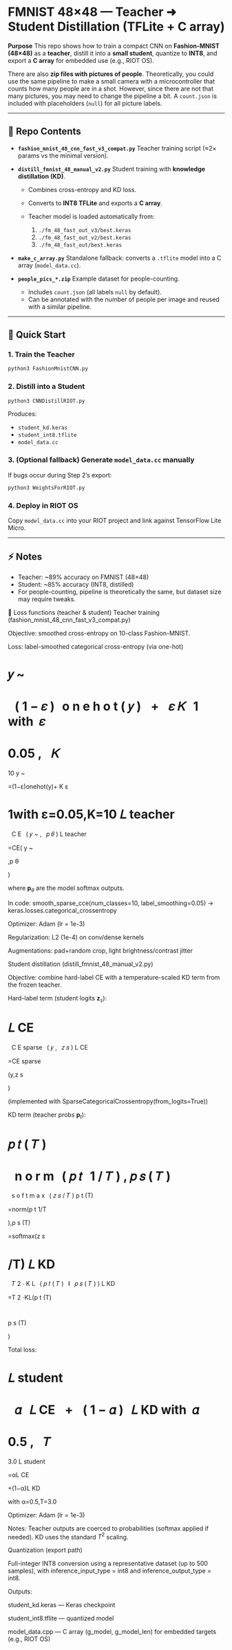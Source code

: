 # FMNIST 48×48 — Teacher ➜ Student Distillation (TFLite + C array)

**Purpose**
This repo shows how to train a compact CNN on **Fashion-MNIST (48×48)** as a **teacher**, distill it into a **small student**, quantize to **INT8**, and export a **C array** for embedded use (e.g., RIOT OS).

There are also **zip files with pictures of people**. Theoretically, you could use the same pipeline to make a small camera with a microcontroller that counts how many people are in a shot. However, since there are not that many pictures, you may need to change the pipeline a bit. A `count.json` is included with placeholders (`null`) for all picture labels.

---

## 📂 Repo Contents

* **`fashion_mnist_48_cnn_fast_v3_compat.py`**
  Teacher training script (≈2× params vs the minimal version).

* **`distill_fmnist_48_manual_v2.py`**
  Student training with **knowledge distillation (KD)**.

  * Combines cross-entropy and KD loss.
  * Converts to **INT8 TFLite** and exports a **C array**.
  * Teacher model is loaded automatically from:

    1. `./fm_48_fast_out_v3/best.keras`
    2. `./fm_48_fast_out_v2/best.keras`
    3. `./fm_48_fast_out/best.keras`

* **`make_c_array.py`**
  Standalone fallback: converts a `.tflite` model into a C array (`model_data.cc`).

* **`people_pics_*.zip`**
  Example dataset for people-counting.

  * Includes `count.json` (all labels `null` by default).
  * Can be annotated with the number of people per image and reused with a similar pipeline.

---

## 🚀 Quick Start

### 1. Train the Teacher

```bash
python3 FashionMnistCNN.py
```

### 2. Distill into a Student

```bash
python3 CNNDistillRIOT.py
```

Produces:

* `student_kd.keras`
* `student_int8.tflite`
* `model_data.cc`

### 3. (Optional fallback) Generate `model_data.cc` manually

If bugs occur during Step 2’s export:

```bash
python3 WeightsForRIOT.py
```

### 4. Deploy in RIOT OS

Copy `model_data.cc` into your RIOT project and link against TensorFlow Lite Micro.

---

## ⚡ Notes

* Teacher: \~89% accuracy on FMNIST (48×48)
* Student: \~85% accuracy (INT8, distilled)
* For people-counting, pipeline is theoretically the same, but dataset size may require tweaks.

🧮 Loss functions (teacher & student)
Teacher training (fashion_mnist_48_cnn_fast_v3_compat.py)

Objective: smoothed cross-entropy on 10-class Fashion-MNIST.

Loss: label-smoothed categorical cross-entropy (via one-hot)

𝑦
~
  
=
  
(
1
−
𝜀
)
 
o
n
e
h
o
t
(
𝑦
)
  
+
  
𝜀
𝐾
 
1
with 
𝜀
=
0.05
,
  
𝐾
=
10
y
~
	​

=(1−ε)onehot(y)+
K
ε
	​

1with ε=0.05,K=10
𝐿
teacher
  
=
  
C
E
 ⁣
(
𝑦
~
,
 
𝑝
𝜃
)
L
teacher
	​

=CE(
y
~
	​

,p
θ
	​

)

where $\mathbf{p}_{\theta}$ are the model softmax outputs.

In code: smooth_sparse_cce(num_classes=10, label_smoothing=0.05) → keras.losses.categorical_crossentropy

Optimizer: Adam (lr = 1e-3)

Regularization: L2 (1e-4) on conv/dense kernels

Augmentations: pad+random crop, light brightness/contrast jitter

Student distillation (distill_fmnist_48_manual_v2.py)

Objective: combine hard-label CE with a temperature-scaled KD term from the frozen teacher.

Hard-label term (student logits $\mathbf{z}_s$):

𝐿
CE
  
=
  
C
E
sparse
 ⁣
(
𝑦
,
 
𝑧
𝑠
)
L
CE
	​

=CE
sparse
	​

(y,z
s
	​

)

(implemented with SparseCategoricalCrossentropy(from_logits=True))

KD term (teacher probs $\mathbf{p}_t$):

𝑝
𝑡
(
𝑇
)
  
=
  
n
o
r
m
 ⁣
(
𝑝
𝑡
 
1
/
𝑇
)
,
𝑝
𝑠
(
𝑇
)
  
=
  
s
o
f
t
m
a
x
 ⁣
(
𝑧
𝑠
/
𝑇
)
p
t
(T)
	​

=norm(p
t
1/T
	​

),p
s
(T)
	​

=softmax(z
s
	​

/T)
𝐿
KD
  
=
  
𝑇
2
⋅
K
L
 ⁣
(
𝑝
𝑡
(
𝑇
)
 
∥
 
𝑝
𝑠
(
𝑇
)
)
L
KD
	​

=T
2
⋅KL(p
t
(T)
	​

	​

p
s
(T)
	​

)

Total loss:

𝐿
student
  
=
  
𝛼
 
𝐿
CE
  
+
  
(
1
−
𝛼
)
 
𝐿
KD
with 
𝛼
=
0.5
,
  
𝑇
=
3.0
L
student
	​

=αL
CE
	​

+(1−α)L
KD
	​

with α=0.5,T=3.0

Optimizer: Adam (lr = 1e-3)

Notes: Teacher outputs are coerced to probabilities (softmax applied if needed). KD uses the standard $T^2$ scaling.

Quantization (export path)

Full-integer INT8 conversion using a representative dataset (up to 500 samples), with inference_input_type = int8 and inference_output_type = int8.

Outputs:

student_kd.keras — Keras checkpoint

student_int8.tflite — quantized model

model_data.cpp — C array (g_model, g_model_len) for embedded targets (e.g., RIOT OS)
